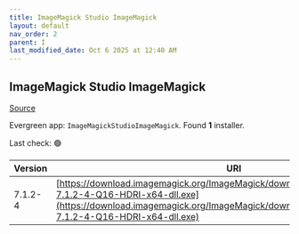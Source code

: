 ```yaml
---
title: ImageMagick Studio ImageMagick
layout: default
nav_order: 2
parent: I
last_modified_date: Oct 6 2025 at 12:40 AM
---
```


## ImageMagick Studio ImageMagick

[Source](https://imagemagick.org/)

Evergreen app: `ImageMagickStudioImageMagick`. Found **1** installer.

Last check: 🟢

| Version | URI                                                                                                                                                                                                                |
| ------- | ------------------------------------------------------------------------------------------------------------------------------------------------------------------------------------------------------------------ |
| 7.1.2-4 | [https://download.imagemagick.org/ImageMagick/download/binaries/ImageMagick-7.1.2-4-Q16-HDRI-x64-dll.exe](https://download.imagemagick.org/ImageMagick/download/binaries/ImageMagick-7.1.2-4-Q16-HDRI-x64-dll.exe) |
